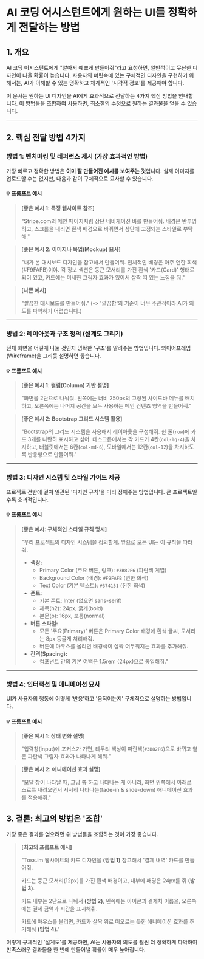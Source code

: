 # AI 코딩 어시스턴트에게 원하는 UI를 정확하게 전달하는 방법

## 1. 개요

AI 코딩 어시스턴트에게 "알아서 예쁘게 만들어줘"라고 요청하면, 일반적이고 무난한 디자인이 나올 확률이 높습니다. 사용자의 머릿속에 있는 구체적인 디자인을 구현하기 위해서는, AI가 이해할 수 있는 명확하고 체계적인 '시각적 정보'를 제공해야 합니다.

이 문서는 원하는 UI 디자인을 AI에게 효과적으로 전달하는 4가지 핵심 방법을 안내합니다. 이 방법들을 조합하여 사용하면, 최소한의 수정으로 원하는 결과물을 얻을 수 있습니다.

---

## 2. 핵심 전달 방법 4가지

### 방법 1: 벤치마킹 및 레퍼런스 제시 (가장 효과적인 방법)

가장 빠르고 정확한 방법은 **이미 잘 만들어진 예시를 보여주는 것**입니다. 실제 이미지를 업로드할 수는 없지만, 다음과 같이 구체적으로 묘사할 수 있습니다.

#### **💡 프롬프트 예시**

> **[좋은 예시 1: 특정 웹사이트 참조]**
>
> "Stripe.com의 메인 페이지처럼 상단 네비게이션 바를 만들어줘. 배경은 반투명하고, 스크롤을 내리면 흰색 배경으로 바뀌면서 상단에 고정되는 스타일로 부탁해."

> **[좋은 예시 2: 이미지나 목업(Mockup) 묘사]**
>
> "내가 본 대시보드 디자인을 참고해서 만들어줘. 전체적인 배경은 아주 연한 회색(#F9FAFB)이야. 각 정보 섹션은 둥근 모서리를 가진 흰색 '카드(Card)' 형태로 되어 있고, 카드에는 미세한 그림자 효과가 있어서 살짝 떠 있는 느낌을 줘."

> **[나쁜 예시]**
>
> "깔끔한 대시보드를 만들어줘." (-> '깔끔함'의 기준이 너무 주관적이라 AI가 의도를 파악하기 어렵습니다.)

---

### 방법 2: 레이아웃과 구조 정의 (설계도 그리기)

전체 화면을 어떻게 나눌 것인지 명확한 '구조'를 알려주는 방법입니다. 와이어프레임(Wireframe)을 그리듯 설명하면 좋습니다.

#### **💡 프롬프트 예시**

> **[좋은 예시 1: 컬럼(Column) 기반 설명]**
>
> "화면을 2단으로 나눠줘. 왼쪽에는 너비 250px의 고정된 사이드바 메뉴를 배치하고, 오른쪽에는 나머지 공간을 모두 사용하는 메인 컨텐츠 영역을 만들어줘."

> **[좋은 예시 2: Bootstrap 그리드 시스템 활용]**
>
> "Bootstrap의 그리드 시스템을 사용해서 레이아웃을 구성해줘. 한 줄(`row`)에 카드 3개를 나란히 표시하고 싶어. 데스크톱에서는 각 카드가 4칸(`col-lg-4`)을 차지하고, 태블릿에서는 6칸(`col-md-6`), 모바일에서는 12칸(`col-12`)을 차지하도록 반응형으로 만들어줘."

---

### 방법 3: 디자인 시스템 및 스타일 가이드 제공

프로젝트 전반에 걸쳐 일관된 '디자인 규칙'을 미리 정해주는 방법입니다. 큰 프로젝트일수록 효과적입니다.

#### **💡 프롬프트 예시**

> **[좋은 예시: 구체적인 스타일 규칙 명시]**
>
> "우리 프로젝트의 디자인 시스템을 정의할게. 앞으로 모든 UI는 이 규칙을 따라줘.
>
> - **색상:**
>   - Primary Color (주요 버튼, 링크): `#3B82F6` (파란색 계열)
>   - Background Color (배경): `#F9FAFB` (연한 회색)
>   - Text Color (기본 텍스트): `#374151` (진한 회색)
> - **폰트:**
>   - 기본 폰트: Inter (없으면 sans-serif)
>   - 제목(h2): 24px, 굵게(bold)
>   - 본문(p): 16px, 보통(normal)
> - **버튼 스타일:**
>   - 모든 '주요(Primary)' 버튼은 Primary Color 배경에 흰색 글씨, 모서리는 8px 둥글게 처리해줘.
>   - 버튼에 마우스를 올리면 배경색이 살짝 어두워지는 효과를 추가해줘.
> - **간격(Spacing):**
>   - 컴포넌트 간의 기본 여백은 1.5rem (24px)으로 통일해줘."

---

### 방법 4: 인터랙션 및 애니메이션 묘사

UI가 사용자의 행동에 어떻게 '반응'하고 '움직이는지' 구체적으로 설명하는 방법입니다.

#### **💡 프롬프트 예시**

> **[좋은 예시 1: 상태 변화 설명]**
>
> "입력창(input)에 포커스가 가면, 테두리 색상이 파란색(`#3B82F6`)으로 바뀌고 옅은 파란색 그림자 효과가 나타나게 해줘."

> **[좋은 예시 2: 애니메이션 효과 설명]**
>
> "모달 창이 나타날 때, 그냥 뿅 하고 나타나는 게 아니라, 화면 위쪽에서 아래로 스르륵 내려오면서 서서히 나타나는(fade-in & slide-down) 애니메이션 효과를 적용해줘."

## 3. 결론: 최고의 방법은 '조합'

가장 좋은 결과를 얻으려면 위 방법들을 조합하는 것이 가장 좋습니다.

> **[최고의 프롬프트 예시]**
>
> "Toss.im 웹사이트의 카드 디자인을 **(방법 1)** 참고해서 '결제 내역' 카드를 만들어줘.
>
> 카드는 둥근 모서리(12px)를 가진 흰색 배경이고, 내부에 패딩은 24px를 줘 **(방법 3)**.
>
> 카드 내부는 2단으로 나눠서 **(방법 2)**, 왼쪽에는 아이콘과 결제처 이름을, 오른쪽에는 결제 금액과 시간을 표시해줘.
>
> 카드에 마우스를 올리면, 카드가 살짝 위로 떠오르는 듯한 애니메이션 효과를 추가해줘 **(방법 4)**."

이렇게 구체적인 '설계도'를 제공하면, AI는 사용자의 의도를 훨씬 더 정확하게 파악하여 만족스러운 결과물을 한 번에 만들어낼 확률이 매우 높아집니다.